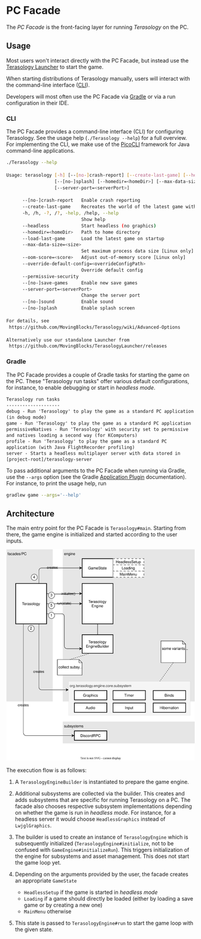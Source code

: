 # PC Facade

The _PC Facade_ is the front-facing layer for running _Terasology_ on the PC.

## Usage

Most users won't interact directly with the PC Facade, but instead use the [Terasology Launcher](https://github.com/MovingBlocks/TerasologyLauncher) to start the game.

When starting distributions of Terasology manually, users will interact with the command-line interface ([CLI](#cli)).

Developers will most often use the PC Facade via [Gradle](#gradle) or via a run configuration in their IDE.

### CLI

The PC Facade provides a command-line interface (CLI) for configuring Terasology.
See the usage help (`./Terasology --help`) for a full overview.
For implementing the CLI, we make use of the [PicoCLI](https://picocli.info/) framework for Java command-line applications.

```sh
./Terasology --help

Usage: terasology [-h] [--[no-]crash-report] [--create-last-game] [--headless] [--load-last-game] [--permissive-security] [--[no-]save-games] [--[no-]sound]
                  [--[no-]splash] [--homedir=<homeDir>] [--max-data-size=<size>] [--oom-score=<score>] [--override-default-config=<overrideConfigPath>]
                  [--server-port=<serverPort>]
                  
      --[no-]crash-report   Enable crash reporting
      --create-last-game    Recreates the world of the latest game with a new save file on startup
      -h, /h, -?, /?, -help, /help, --help
                            Show help
      --headless            Start headless (no graphics)
      --homedir=<homeDir>   Path to home directory
      --load-last-game      Load the latest game on startup
      --max-data-size=<size>
                            Set maximum process data size [Linux only]
      --oom-score=<score>   Adjust out-of-memory score [Linux only]
      --override-default-config=<overrideConfigPath>
                            Override default config
      --permissive-security
      --[no-]save-games     Enable new save games
      --server-port=<serverPort>
                            Change the server port
      --[no-]sound          Enable sound
      --[no-]splash         Enable splash screen

For details, see
 https://github.com/MovingBlocks/Terasology/wiki/Advanced-Options

Alternatively use our standalone Launcher from
 https://github.com/MovingBlocks/TerasologyLauncher/releases
```

### Gradle

The PC Facade provides a couple of Gradle tasks for starting the game on the PC.
These "Terasology run tasks" offer various default configurations, for instance, to enable debugging or start in _headless mode_.

``` 
Terasology run tasks
--------------------
debug - Run 'Terasology' to play the game as a standard PC application (in debug mode)
game - Run 'Terasology' to play the game as a standard PC application
permissiveNatives - Run 'Terasology' with security set to permissive and natives loading a second way (for KComputers)
profile - Run 'Terasology' to play the game as a standard PC application (with Java FlightRecorder profiling)
server - Starts a headless multiplayer server with data stored in [project-root]/terasology-server
```

To pass additional arguments to the PC Facade when running via Gradle, use the `--args` option (see the Gradle [Application Plugin](https://docs.gradle.org/6.9.1/userguide/application_plugin.html) documentation).
For instance, to print the usage help, run

```sh
gradlew game --args='--help'
```

## Architecture

The main entry point for the PC Facade is `Terasology#main`.
Starting from there, the game engine is initialized and started according to the user inputs.


<p align="center">
<!-- this image is an editable SVG created with Draw.io -->
<img src="./docs/pc-facade-overview.drawio.svg" alt="Architectural overview of the PC Facade entry point."/>
</p>

The execution flow is as follows:

1. A `TerasologyEngineBuilder` is instantiated to prepare the game engine.

1. Additional subsystems are collected via the builder. This creates and adds subsystems that are specific for running Terasology on a PC. The facade also chooses respective subsystem implementations depending on whether the game is run in _headless mode_. For instance, for a headless server it would choose `HeadlessGraphics` instead of `LwjglGraphics`.

1. The builder is used to create an instance of `TerasologyEngine` which is subsequently initialized (`TerasologyEngine#initialize`, not to be confused with `GameEngine#initializeRun`). This triggers initialization of the engine for subsystems and asset management. This does not start the game loop yet.

1. Depending on the arguments provided by the user, the facade creates an appropriate `GameState`
    - `HeadlessSetup` if the game is started in _headless mode_
    - `Loading` if a game should directly be loaded (either by loading a save game or by creating a new one)
    - `MainMenu` otherwise

1. This state is passed to `TerasologyEngine#run` to start the game loop with the given state.

 
